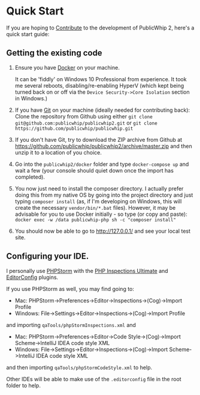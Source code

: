 # Quick Start

If you are hoping to [Contribute](CONTRIBUTING.md) to the development of PublicWhip 2, here's a quick start guide:

## Getting the existing code

1. Ensure you have [Docker](http://docker.com) on your machine.

   It can be 'fiddly' on Windows 10 Professional from experience. It took me several reboots, disabling/re-enabling
   HyperV (which kept being turned back on or off via the `Device Security->Core Isolation` section in Windows.)

2. If you have [Git](https://git-scm.com) on your machine (ideally needed for contributing back):
       Clone the repository from Github using
       either `git clone git@github.com:publicwhip/publicwhip2.git` or
       `git clone https://github.com/publicwhip/publicwhip.git`

3. If you don't have Git, try to download the ZIP archive from Github at
    https://github.com/publicwhip/publicwhip2/archive/master.zip and then unzip it to a location of you choice.
    
4. Go into the `publicwhip2/docker` folder and type `docker-compose up` and wait a few (your console should quiet
   down once the import has completed).
   
5. You now just need to install the composer directory. I actually prefer doing this from my native OS by going
   into the project directory and just typing `composer install` (as, if I'm developing on Windows, this will
   create the necessary `vendor/bin/*.bat` files). However, it may be advisable for you to use
   Docker initially - so type (or copy and paste): `docker exec -w /data publicwhip-php sh -c "composer install"`

6. You should now be able to go to http://127.0.0.1/ and see your local test site.

## Configuring your IDE.

I personally use [PHPStorm](https://www.jetbrains.com/phpstorm/) with the
[PHP Inspections Ultimate](https://kalessil.github.io/php-inspections-ultimate.html) and
[EditorConfig](https://plugins.jetbrains.com/plugin/7294-editorconfig) plugins.

If you use PHPStorm as well, you may find going to:
- Mac: PHPStorm->Preferences->Editor->Inspections->(Cog)->Import Profile
- Windows: File->Settings->Editor->Inspections->(Cog)->Import Profile

and importing `qaTools/phpStormInspections.xml` and

- Mac: PHPStorm->Preferences->Editor->Code Style->(Cog)->Import Scheme->IntelliJ IDEA code style XML
- Windows: File->Settings->Editor->Inspections->(Cog)->Import Scheme->IntelliJ IDEA code style XML

and then importing `qaTools/phpStormCodeStyle.xml` to help.

Other IDEs will be able to make use of the `.editorconfig` file in the root folder to help.

